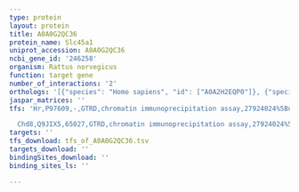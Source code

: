 ```yaml
---
type: protein
layout: protein
title: A0A0G2QC36
protein_name: Slc45a1
uniprot_accession: A0A0G2QC36
ncbi_gene_id: '246258'
organism: Rattus norvegicus
function: target gene
number_of_interactions: '2'
orthologs: '[{"species": "Homo sapiens", "id": ["A0A2H2EQP0"]}, {"species": "Danio rerio", "id": ["<a href=\"/protein/e7eyd2\">E7EYD2</a>"]}, {"species": "Mus musculus", "id": ["<a href=\"/protein/q8biv7\">Q8BIV7</a>"]}]'
jaspar_matrices: ''
tfs: 'Hr,P97609,-,GTRD,chromatin immunoprecipitation assay,27924024%5Buid%5D,No

  Chd8,Q9JIX5,65027,GTRD,chromatin immunoprecipitation assay,27924024%5Buid%5D,No'
targets: ''
tfs_download: tfs_of_A0A0G2QC36.tsv
targets_download: ''
bindingSites_download: ''
binding_sites_ls: ''

---
```

